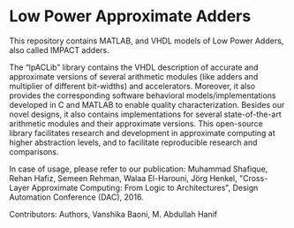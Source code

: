 # Low Power Approximate Adders
This repository contains MATLAB, and VHDL models of Low Power Adders, also called IMPACT adders.

The “lpACLib” library contains the VHDL description of accurate and approximate versions of several arithmetic modules (like adders and multiplier of different bit-widths) and accelerators. Moreover, it also provides the corresponding software behavioral models/implementations developed in C and MATLAB to enable quality characterization. Besides our novel designs, it also contains implementations for several state-of-the-art arithmetic modules and their approximate versions. This open-source library facilitates research and development in approximate computing at higher abstraction levels, and to facilitate reproducible research and comparisons.

In case of usage, please refer to our publication: 
Muhammad Shafique, Rehan Hafiz, Semeen Rehman, Walaa El-Harouni, Jörg Henkel, "Cross-Layer Approximate Computing: From Logic to Architectures", Design Automation Conference (DAC), 2016.

Contributors: Authors, Vanshika Baoni, M. Abdullah Hanif
